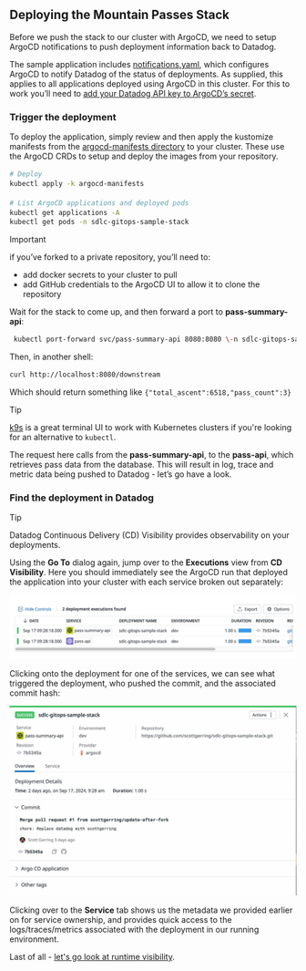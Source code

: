 ## Deploying the Mountain Passes Stack

Before we push the stack to our cluster with ArgoCD, we need to setup ArgoCD notifications to push deployment information back to Datadog.

The sample application includes [notifications.yaml](../argocd-manifests/base/notifications.yaml), which configures ArgoCD to notify Datadog of the status of deployments. As supplied, this applies to all applications deployed using ArgoCD in this cluster. For this to work you’ll need to [add your Datadog API key to ArgoCD’s secret](https://docs.datadoghq.com/continuous_delivery/deployments/argocd/#setup). 

### Trigger the deployment

To deploy the application, simply review and then apply the kustomize manifests from the [argocd-manifests directory](../argocd-manifests) to your cluster. These use the ArgoCD CRDs to setup and deploy the images from your repository. 

```bash  
# Deploy  
kubectl apply -k argocd-manifests

# List ArgoCD applications and deployed pods   
kubectl get applications -A  
kubectl get pods -n sdlc-gitops-sample-stack  
```

> [!IMPORTANT]
> if you’ve forked to a private repository, you’ll need to:
> * add docker secrets to your cluster to pull
> * add GitHub credentials to the ArgoCD UI to allow it to clone the repository

Wait for the stack to come up, and then forward a port to **pass-summary-api**: 

```bash
 kubectl port-forward svc/pass-summary-api 8080:8080 \-n sdlc-gitops-sample-stack
```

Then, in another shell:
```bash
curl http://localhost:8080/downstream
```
Which should return something like `{"total_ascent":6518,"pass_count":3}`

> [!TIP]
> [k9s](https://k9scli.io/) is a great terminal UI to work with Kubernetes clusters if you're looking for an alternative to `kubectl`.

The request here calls from the **pass-summary-api**, to the **pass-api**, which retrieves pass data from the database. This will result in log, trace and metric data being pushed to Datadog - let’s go have a look. 

### Find the deployment in Datadog

> [!TIP]
> Datadog Continuous Delivery (CD) Visibility provides observability on your deployments. 

Using the **Go To** dialog again, jump over to the **Executions** view from **CD Visibility**. Here you should immediately see the ArgoCD run that deployed the application into your cluster with each service broken out separately:

<p align='center'>
    <img alt="CD Visibility" src="assets/setup-runtime-deploy-cd-vis.jpeg" width="600px" />
</p>

Clicking onto the deployment for one of the services, we can see what triggered the deployment, who pushed the commit, and the associated commit hash:

<p align='center'>
    <img alt="CD Visibility - details" src="assets/setup-runtime-deploy-cd-vis-details.jpeg" width="600px" />
</p>

Clicking over to the **Service** tab shows us the metadata we provided earlier 
on for service ownership, and provides quick access to the logs/traces/metrics
associated with the deployment in our running environment.

Last of all - [let's go look at runtime visibility](setup-runtime-vis.md).
